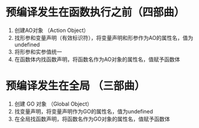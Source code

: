 # 预编译发生在函数执行之前（四部曲）
1. 创建AO对象 （Action Object）
2. 找形参和变量声明（有效标识符），将变量声明和形参作为AO的属性名，值为undefined
3. 将形参和实参值统一
4. 在函数体内找函数声明，将函数名作为AO对象的属性名，值赋予函数体

# 预编译发生在全局 （三部曲）
1. 创建 GO 对象 （Global Object）
2. 找变量声明，将变量声明作为GO的属性名，值为undefined
3. 在全局找函数声明，将函数名作为GO对象的属性名，值赋予函数体